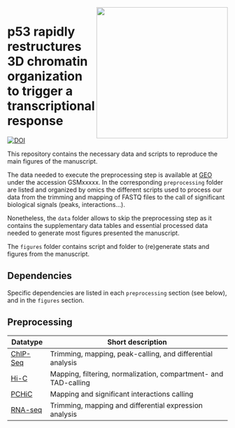 <img src="https://github.com/JavierreLab/p53/assets/86778675/fca5a6f5-e09a-44a1-a12d-9e1fcc0d6299"  width="300" ALIGN="right">

# p53 rapidly restructures 3D chromatin organization to trigger a transcriptional response
[![DOI](https://zenodo.org/badge/DOI/10.5281/zenodo.8075024.svg)](https://doi.org/10.5281/zenodo.8075024)

This repository contains the necessary data and scripts to reproduce the main figures of the  manuscript.

The data needed to execute the preprocessing step is available at [GEO](https://www.ncbi.nlm.nih.gov/geo/) under the accession GSMxxxxx. In the corresponding `preprocessing` folder are listed and organized by omics the different scripts used to process our data from the trimming and mapping of FASTQ files to the call of significant biological signals (peaks, interactions...).

Nonetheless, the `data` folder allows to skip the preprocessing step as it contains the supplementary data tables and essential processed data needed to generate most figures presented the manuscript.

The `figures` folder contains script and folder to (re)generate stats and figures from the manuscript.  

## Dependencies

Specific dependencies are listed in each `preprocessing` section (see below), and in the `figures` section.

## Preprocessing

| Datatype | Short description |
|----------|------|
| [ChIP-Seq](https://github.com/JavierreLab/p53/tree/aa33b51f82edaeaa61aa02ab13e4bae03e0c718e/preprocessing/ChIP) |  Trimming, mapping, peak-calling, and differential analysis  |
| [Hi-C](https://github.com/JavierreLab/p53/tree/aa33b51f82edaeaa61aa02ab13e4bae03e0c718e/preprocessing/HiC) |  Mapping, filtering, normalization, compartment- and TAD-calling  |
| [PCHiC](https://github.com/JavierreLab/p53/tree/aa33b51f82edaeaa61aa02ab13e4bae03e0c718e/preprocessing/PCHiC)    |  Mapping and significant interactions calling |
| [RNA-seq](https://github.com/JavierreLab/p53/tree/aa33b51f82edaeaa61aa02ab13e4bae03e0c718e/preprocessing/RNA)  |  Trimming, mapping and differential expression analysis  |
